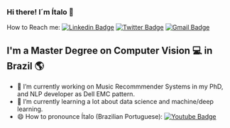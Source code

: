 ### Hi there! I´m Ítalo 👋

How to Reach me:
[![Linkedin Badge](https://img.shields.io/badge/-LinkedIn-blue?style=for-the-badge&logo=Linkedin&logoColor=white&link=https:https://www.linkedin.com/in/italo-de-pontes/)](https://www.linkedin.com/in/italo-de-pontes/)
[![Twitter Badge](https://img.shields.io/badge/-Twitter-1ca0f1?style=for-the-badge&labelColor=1ca0f1&logo=twitter&logoColor=white&link=https://twitter.com/italodepontes)](https://twitter.com/italodepontes)
[![Gmail Badge](https://img.shields.io/badge/-Gmail-c14438?style=for-the-badge&logo=Gmail&logoColor=white&link=mailto:italooliveira@copin.ufcg.edu.br)](mailto:italooliveira@copin.ufcg.edu.br)


## I'm a Master Degree on Computer Vision 💻 in Brazil 🌎

- 🔭 I’m currently working on Music Recommmender Systems in my PhD, and NLP developer as Dell EMC pattern.
- 🌱 I’m currently learning a lot about data science and machine/deep learning.
- 😄 How to pronounce Ítalo (Brazilian Portuguese): [![Youtube Badge](https://img.shields.io/youtube/views/H55ssgTa5bI?label=View&style=social)](https://www.youtube.com/watch?v=H55ssgTa5bI)

<!--
**italoPontes/italoPontes** is a ✨ _special_ ✨ repository because its `README.md` (this file) appears on your GitHub profile.
- 👯 I’m looking to collaborate on ...
- 🤔 I’m looking for help with ...
- 💬 Ask me about ...
- 📫 How to reach me: ...
- ⚡ Fun fact: ...
-->

